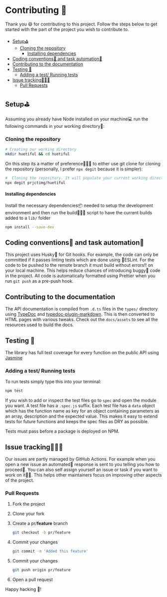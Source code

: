 # Contributing :blue_heart:

Thank you :smile: for contributing to this project. Follow the steps below to get started with the part of the project you wish to contribute to.

<!-- @import "[TOC]" {cmd="toc" depthFrom=2 depthTo=6 orderedList=false} -->

<!-- code_chunk_output -->

- [Setup⛳](#setup)
  - [Cloning the repository](#cloning-the-repository)
    - [Installing dependencies](#installing-dependencies)
- [Coding conventions📐 and task automation🤖](#coding-conventions-and-task-automation)
- [Contributing to the documentation](#contributing-to-the-documentation)
- [Testing :test_tube:](#testing-test_tube)
  - [Adding a test/ Running tests](#adding-a-test-running-tests)
- [Issue tracking🙋🏽‍♂️](#issue-tracking️)
  - [Pull Requests](#pull-requests)

<!-- /code_chunk_output -->

## Setup⛳

Assuming you already have Node installed on your machine💻 run the following commands in your working directory📁:

### Cloning the repository

```bash
# Creating our working directory
mkdir huetiful && cd huetiful

```

On this step its a matter of preference💁🏽‍♂️ to either use git clone for cloning the repository (personally, I prefer `npx degit` because it is simpler):

```bash
#  Cloning the repository. It will populate your current working directory with all the files in the repository
npx degit prjctimg/huetiful

```

#### Installing dependencies

Install the necessary dependencies📦 needed to setup the development environment and then run the build👷🏾‍♂️ script to have the current builds added to  a `lib/` folder

```bash
npm install --save-dev

```


## Coding conventions📐 and task automation🤖

This project uses Husky🐶 for Git hooks. For example, the code can only be committed if it passes linting tests which are done using 🧐ESLint. For the code to be pushed to the remote branch it must build without errors‼️ on your local machine. This helps reduce chances of introducing buggy🐞 code in the project. All code is automatically formatted using Prettier when you run `git push` as a pre-push hook.

## Contributing to the documentation

The API documentation is compiled from `.d.ts` files in the `types/` directory using [TypeDoc][typedoc] and [typedoc-plugin-markdown][markdown-plugin]. This is then converted to HTML pages with various tweaks. Check out the `docs/assets` to see all the resources used to build the docs.

## Testing :test_tube:

The library has full test coverage for every function on the public API using [Jasmine][jasmine]

### Adding a test/ Running tests

To run tests simply type this into your terminal:

```sh
npm test

```

If you wish to add or inspect the test files go to `spec` and open the module you want. A test file has a `.spec.js` suffix. Each test file has a `data` object which has the function name as key for an object containing parameters as an array, description and the expected value. This makes it easy to extend tests for future functions and keeps the spec files as DRY as possible.

Tests must pass before a package is deployed on NPM.

## Issue tracking🙋🏽‍♂️

Our issues are partly managed by GitHub Actions. For example when you open a new issue an automated🤖 response is sent to you telling you how to proceed🚦. You can also self assign yourself an issue or task if you want to work on it👐🏾. This helps other maintainers focus on improving other aspects of the project.

### Pull Requests

1. Fork the project
2. Clone your fork
3. Create a pr/**feature** branch

   ```sh
   git checkout -b pr/feature
   ```

4. Commit your changes

   ```sh
   git commit -m 'Added this feature'
   ```

5. Commit your changes

   ```sh
   git push origin pr/feature
   ```

6. Open a pull request

Happy hacking 🚀!


[typedoc]:[https://npmjs.com/package/typedoc]
[markdown-plugin]:[https://npmjs.com/package/typedoc-plugin-markdown]
[jasmine]:[https://npmjs.com/package/jasmine]